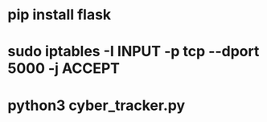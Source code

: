 # pip install flask
# sudo iptables -I INPUT -p tcp --dport 5000 -j ACCEPT
# python3 cyber_tracker.py
